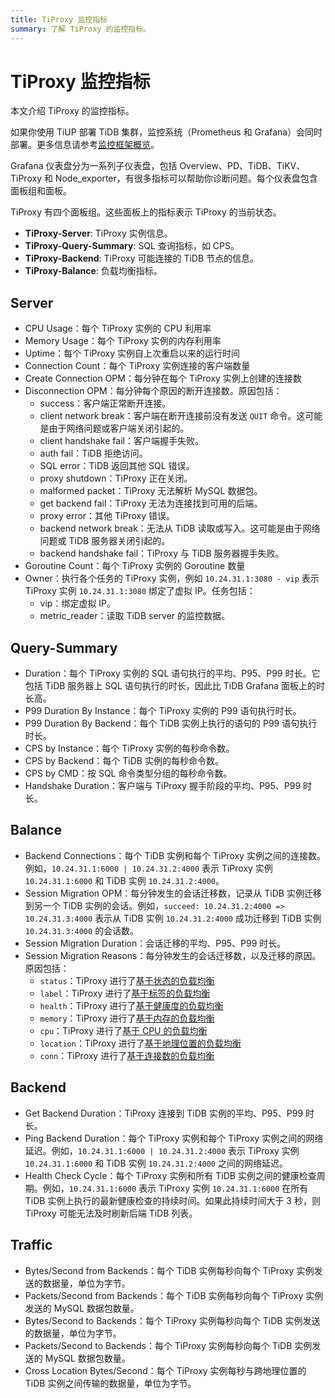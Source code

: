 ```yaml
---
title: TiProxy 监控指标
summary: 了解 TiProxy 的监控指标。
---
```


# TiProxy 监控指标

本文介绍 TiProxy 的监控指标。

如果你使用 TiUP 部署 TiDB 集群，监控系统（Prometheus 和 Grafana）会同时部署。更多信息请参考[监控框架概览](/tidb-monitoring-framework.md)。

Grafana 仪表盘分为一系列子仪表盘，包括 Overview、PD、TiDB、TiKV、TiProxy 和 Node\_exporter，有很多指标可以帮助你诊断问题。每个仪表盘包含面板组和面板。

TiProxy 有四个面板组。这些面板上的指标表示 TiProxy 的当前状态。

- **TiProxy-Server**: TiProxy 实例信息。
- **TiProxy-Query-Summary**: SQL 查询指标，如 CPS。
- **TiProxy-Backend**: TiProxy 可能连接的 TiDB 节点的信息。
- **TiProxy-Balance**: 负载均衡指标。

## Server

- CPU Usage：每个 TiProxy 实例的 CPU 利用率
- Memory Usage：每个 TiProxy 实例的内存利用率
- Uptime：每个 TiProxy 实例自上次重启以来的运行时间
- Connection Count：每个 TiProxy 实例连接的客户端数量
- Create Connection OPM：每分钟在每个 TiProxy 实例上创建的连接数
- Disconnection OPM：每分钟每个原因的断开连接数。原因包括：
    - success：客户端正常断开连接。
    - client network break：客户端在断开连接前没有发送 `QUIT` 命令。这可能是由于网络问题或客户端关闭引起的。
    - client handshake fail：客户端握手失败。
    - auth fail：TiDB 拒绝访问。
    - SQL error：TiDB 返回其他 SQL 错误。
    - proxy shutdown：TiProxy 正在关闭。
    - malformed packet：TiProxy 无法解析 MySQL 数据包。
    - get backend fail：TiProxy 无法为连接找到可用的后端。
    - proxy error：其他 TiProxy 错误。
    - backend network break：无法从 TiDB 读取或写入。这可能是由于网络问题或 TiDB 服务器关闭引起的。
    - backend handshake fail：TiProxy 与 TiDB 服务器握手失败。
- Goroutine Count：每个 TiProxy 实例的 Goroutine 数量
- Owner：执行各个任务的 TiProxy 实例，例如 `10.24.31.1:3080 - vip` 表示 TiProxy 实例 `10.24.31.1:3080` 绑定了虚拟 IP。任务包括：
    - vip：绑定虚拟 IP。
    - metric_reader：读取 TiDB server 的监控数据。

## Query-Summary

- Duration：每个 TiProxy 实例的 SQL 语句执行的平均、P95、P99 时长。它包括 TiDB 服务器上 SQL 语句执行的时长，因此比 TiDB Grafana 面板上的时长高。
- P99 Duration By Instance：每个 TiProxy 实例的 P99 语句执行时长。
- P99 Duration By Backend：每个 TiDB 实例上执行的语句的 P99 语句执行时长。
- CPS by Instance：每个 TiProxy 实例的每秒命令数。
- CPS by Backend：每个 TiDB 实例的每秒命令数。
- CPS by CMD：按 SQL 命令类型分组的每秒命令数。
- Handshake Duration：客户端与 TiProxy 握手阶段的平均、P95、P99 时长。

## Balance

- Backend Connections：每个 TiDB 实例和每个 TiProxy 实例之间的连接数。例如，`10.24.31.1:6000 | 10.24.31.2:4000` 表示 TiProxy 实例 `10.24.31.1:6000` 和 TiDB 实例 `10.24.31.2:4000`。
- Session Migration OPM：每分钟发生的会话迁移数，记录从 TiDB 实例迁移到另一个 TiDB 实例的会话。例如，`succeed: 10.24.31.2:4000 => 10.24.31.3:4000` 表示从 TiDB 实例 `10.24.31.2:4000` 成功迁移到 TiDB 实例 `10.24.31.3:4000` 的会话数。
- Session Migration Duration：会话迁移的平均、P95、P99 时长。
- Session Migration Reasons：每分钟发生的会话迁移数，以及迁移的原因。原因包括：
    - `status`：TiProxy 进行了[基于状态的负载均衡](/tiproxy/tiproxy-load-balance.md#基于状态的负载均衡)
    - `label`：TiProxy 进行了[基于标签的负载均衡](/tiproxy/tiproxy-load-balance.md#基于标签的负载均衡)
    - `health`：TiProxy 进行了[基于健康度的负载均衡](/tiproxy/tiproxy-load-balance.md#基于健康度的负载均衡)
    - `memory`：TiProxy 进行了[基于内存的负载均衡](/tiproxy/tiproxy-load-balance.md#基于内存的负载均衡)
    - `cpu`：TiProxy 进行了[基于 CPU 的负载均衡](/tiproxy/tiproxy-load-balance.md#基于-cpu-的负载均衡)
    - `location`：TiProxy 进行了[基于地理位置的负载均衡](/tiproxy/tiproxy-load-balance.md#基于地理位置的负载均衡)
    - `conn`：TiProxy 进行了[基于连接数的负载均衡](/tiproxy/tiproxy-load-balance.md#基于连接数的负载均衡)

## Backend

- Get Backend Duration：TiProxy 连接到 TiDB 实例的平均、P95、P99 时长。
- Ping Backend Duration：每个 TiProxy 实例和每个 TiProxy 实例之间的网络延迟。例如，`10.24.31.1:6000 | 10.24.31.2:4000` 表示 TiProxy 实例 `10.24.31.1:6000` 和 TiDB 实例 `10.24.31.2:4000` 之间的网络延迟。
- Health Check Cycle：每个 TiProxy 实例和所有 TiDB 实例之间的健康检查周期。例如，`10.24.31.1:6000` 表示 TiProxy 实例 `10.24.31.1:6000` 在所有 TiDB 实例上执行的最新健康检查的持续时间。如果此持续时间大于 3 秒，则 TiProxy 可能无法及时刷新后端 TiDB 列表。

## Traffic

- Bytes/Second from Backends：每个 TiDB 实例每秒向每个 TiProxy 实例发送的数据量，单位为字节。
- Packets/Second from Backends：每个 TiDB 实例每秒向每个 TiProxy 实例发送的 MySQL 数据包数量。
- Bytes/Second to Backends：每个 TiProxy 实例每秒向每个 TiDB 实例发送的数据量，单位为字节。
- Packets/Second to Backends：每个 TiProxy 实例每秒向每个 TiDB 实例发送的 MySQL 数据包数量。
- Cross Location Bytes/Second：每个 TiProxy 实例每秒与跨地理位置的 TiDB 实例之间传输的数据量，单位为字节。